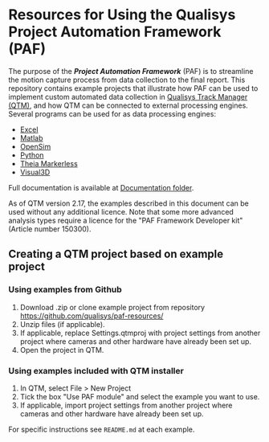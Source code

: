 # Resources for Using the Qualisys Project Automation Framework (PAF)

The purpose of the ***Project Automation Framework*** (PAF) is to streamline the motion capture process from data collection to the final report. This repository contains example projects that illustrate how PAF can be used to implement custom automated data collection in [Qualisys Track Manager (QTM)](http://www.qualisys.com/software/qualisys-track-manager/), and how QTM can be connected to external processing engines. Several programs can be used for as data processing engines:
- [Excel](https://github.com/qualisys/paf-resources/tree/master/Excel%20Example)
- [Matlab](https://github.com/qualisys/paf-resources/tree/master/Matlab%20Example)
- [OpenSim](https://github.com/qualisys/paf-resources/tree/master/OpenSim%20Example)
- [Python](https://github.com/qualisys/paf-resources/tree/master/Python%20Example)
- [Theia Markerless](https://github.com/qualisys/paf-resources/tree/master/Theia%20Markerless%20Example)
- [Visual3D](https://github.com/qualisys/paf-resources/tree/master/Visual3D%20Example)

Full documentation is available at [Documentation folder](https://github.com/qualisys/paf-resources/blob/master/Documentation/Project%20Automation%20Framework%20Manual.md).

As of QTM version 2.17, the examples described in this document can be used without any additional licence. Note that some more advanced analysis types require a licence for the "PAF Framework Developer kit" (Article number 150300).

## Creating a QTM project based on example project

### Using examples from Github

1. Download .zip or clone example project from repository https://github.com/qualisys/paf-resources/
2. Unzip files (if applicable).
3. If applicable, replace Settings.qtmproj with project settings from another project where cameras and other hardware have already been set up.
4. Open the project in QTM.

### Using examples included with QTM installer

1. In QTM, select File > New Project
2. Tick the box "Use PAF module" and select the example you want to use.
3. If applicable, import project settings from another project where cameras and other hardware have already been set up.

For specific instructions see `README.md` at each example.

